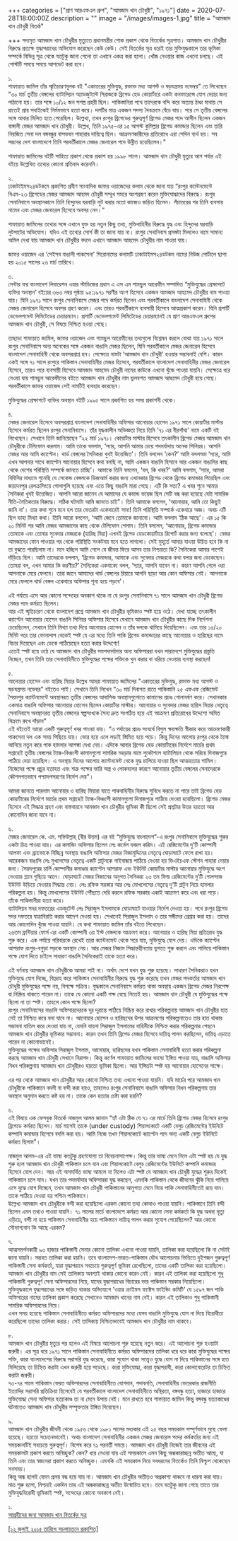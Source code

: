 +++
categories = ["প্রাণ আরএফএল গ্রুপ", "আমজাদ খান চৌধুরী", "১৯৭১"]
date = 2020-07-28T18:00:00Z
description = ""
image = "/images/images-1.jpg"
title = "আমজাদ খান চৌধুরী বিতর্ক"

+++
সদ্যমৃত আমজাদ খান চৌধুরীর মৃত্যুতে প্রধানমন্ত্রীর শোক প্রকাশ থেকে বিতর্কের সূত্রপাত। আমজাদ খান চৌধুরীর বিরুদ্ধে প্রত্যক্ষ যুদ্ধাপরাধের অভিযোগ করেছেন কেউ কেউ। সেই বিতর্কের সূত্র ধরেই তার মুক্তিযুদ্ধকালে তার ভূমিকা সম্পর্কে বিভিন্ন সূত্র থেকে যতটুকু জানা গেলো তা এখানে একত্র করা হলো। খোঁজ নেওয়ার কাজ এখনো চলছে। এই পোস্টটি সময়ে সময়ে আপডেট করা হবে।

১.  
শাফায়াত জামিল তাঁর স্মৃতিচারণমূলক বই "একাত্তরের মুক্তিযুদ্ধ, রক্তাক্ত মধ্য আগস্ট ও ষড়যন্ত্রময় নভেম্বর" তে লিখেছেন "৩০ মার্চ তৃতীয় বেঙ্গলের ব্যাটালিয়ন অ্যাডজুট্যান্ট সিরাজকে ব্রিগেড হেড কোয়ার্টারে একটা কনফারেন্সে যোগ দেয়ার জন্য পাঠানো হয়। তার সঙ্গে ১০/১২ জন সশস্ত্র প্রহরী ছিল। পাকিস্তানিরা পথে তাদেরকে বন্দি করে অত্যন্ত ঠাণ্ডা মাথায় সে রাতেই প্রায় সবাইকেই নির্মমভাবে হত্যা করে। দলটির মাত্র একজন সদস্য দৈবক্রমে বেঁচে যায়। পরে সে তৃতীয় বেঙ্গলের সঙ্গে আবার মিলিত হতে পেরেছিল। উল্লেখ্য, তখন রংপুর ব্রিগেডের গুরুত্বপূর্ণ ব্রিগেড মেজর পদে আসীন ছিলেন একজন বাঙ্গালী মেজর আমজাদ খান চৌধুরী। উল্লেখ, তিনি ১৯৭৫-এর ১৫ আগস্ট কুমিল্লার ব্রিগেড কমান্ডার ছিলেন এবং তারি নিয়জিত সেনা দল বঙ্গবন্ধুর বাসভবন পাহারার দায়িত্বে ছিল। আক্রমণকারীদের প্রতিরোধে এরা সেদিন ব্যর্থ হয়। সব সম্ভবের দেশ বাংলাদেশে তিনি পরবর্তীকালে মেজর জেনারেল পদে উন্নীত হয়েছিলেন।"

শাফায়াত জামিলের বইটি সাহিত্য প্রকাশ থেকে প্রকাশ হয় ১৯৯৮ সালে। আমজাদ খান চৌধুরী মৃত্যুর আগ পর্যন্ত এই বইয়ে উল্লেখিত তথ্যের কোনো প্রতিবাদ করেননি।

২.  
ঢাকাটাইমস২৪ডটকমে প্রকাশিত প্রবীণ সাংবাদিক জাফর ওয়াজেদের কলাম থেকে জানা যায় “রংপুর ক্যান্টনমেন্টে বিএম-২৩ ব্রিগেডের মেজর আমজাদ আহমদ চৌধুরী সম্মুখ সমরে অংশগ্রহণ করেন মুক্তিযোদ্ধাদের বিরুদ্ধে। রংপুর সেনানিবাসে অবস্থানকালে তিনি হিন্দুদের ঘরবাড়ি লুট করার মতো কাজেও জড়িত ছিলেন। পঁচাত্তরের পর তিনি ব্যবসায় নামেন এবং মেজর জেনারেল হিসেবে অবসর নেন।“

শাফায়াত জামিলের তথ্যের সঙ্গে এখানে যুক্ত হয় নতুন কিছু তথ্য, মুক্তিবাহিনীর বিরুদ্ধে যুদ্ধ এবং হিন্দুদের ঘরবাড়ি লুটপাটের অভিযোগ। যদিও এই তথ্যের সোর্স কী তা জানা যায় না। রংপুর সেনানিবাস প্রসঙ্গটা মিললেও নামে সামান্য অমিল দেখা যায় আমজাদ খান চৌধুরীর বদলে এখানে আমজাদ আহমেদ চৌধুরীর নাম পাওয়া যায়।

জাফর ওয়াজেদ এর ‘সেইসব বাঙালী পাকসেনা’ শিরোনামের কলামটি ঢাকাটাইমস২৪ডটকম নামের নিউজ পোর্টালে ছাপা হয় ২০১৫ সালের ২৬ মার্চ তারিখে।

৩.  
সেন্টার ফর বাংলাদেশ লিবারেশন ওয়ার স্টাডিজের প্রধান এ এস এম শামছুল আরেফীন সম্পাদিত “মুক্তিযুদ্ধের প্রেক্ষাপটে ব্যক্তির অবস্থান’ বইয়ের ৩৬৩ নম্বর পৃষ্ঠায় ৯৫:১৯৭১ সরণীর অংশ হিসেবে একজন আমজাদ আহমেদ চৌধুরীর নাম পাওয়া যায়। যিনি ১৯৭১ সালে রংপুর সেনানিবাসে মেজর পদে কর্মরত ছিলেন এবং পরবর্তীকালে বাংলাদেশ সেনাবাহিনী থেকে মেজর জেনারেল হিসেবে অবসর গ্রহণ করেন। এবং তারও পরবর্তীকালে ব্যবসায়ী হিসেবে আত্মপ্রকাশ করেন। যিনি প্রপার্টি ডেভেলপমেন্ট লিমিটেডের চেয়ারম্যান। প্রপার্টি ডেভেলপমেন্ট লিমিটেডের চেয়ারম্যানই যে প্রাণ আরএফএল গ্রুপের আমজাদ খান চৌধুরী, সে বিষয়ে নিশ্চিত হওয়া গেছে।

তাছাড়া শাফায়াত জামিল, জাফর ওয়াজেদ এবং শামছুল আরেফীনের তথ্যগুলো বিশ্লেষন করলে বোঝা যায় ১৯৭১ সালে রংপুর সেনানিবাসে অন্য অনেকের সঙ্গে একজন বাঙালি মেজর ছিলেন, যিনি পরবর্তীকালে মেজর জেনারেল হিসেবে বাংলাদেশ সেনাবাহিনী থেকে অবসরপ্রাপ্ত হন। সেক্ষেত্রে নামটা ‘আমজাদ খান চৌধুরী’ হওয়ার সম্ভাবনাই বেশি। কারন একই সঙ্গে ৭১ সালে রংপুরে পাকিস্তান সেনাবাহিনীর মেজর হিসেবে, পরবর্তীকালে বাংলাদেশ সেনাবাহিনীর মেজর জেনারেল হিসেবে, তারও পরে ব্যবসায়ী হিসেবে আমজাদ আহমেদ চৌধুরী নামের কাউকে এখনো খুঁজে পাওয়া যায়নি। সেক্ষেত্রে ধরে নেওয়া যায় শামছুল আরেফীনের বইতে আমজাদ খান চৌধুরীর নাম ভুলবশত আমজাদ আহমেদ চৌধুরী হয়ে গেছে। পরবর্তীকালে জাফর ওয়াজেদ সেই নামটিই ব্যবহার করেছেন।

মুক্তিযুদ্ধের প্রেক্ষাপটে ব্যক্তির অবস্থান বইটি ১৯৯৫ সালে প্রকাশিত হয় সময় প্রকাশনী থেকে।

৪.  
মেজর জেনারেল হিসেবে অবসরপ্রাপ্ত বাংলাদেশ সেনাবাহিনীর অফিসার আনোয়ার হোসেন ১৯৭১ সালে কোয়ার্টার মাস্টার হিসেবে কর্মরত ছিলেন রংপুর সেনানিবাসে। তাঁর যুদ্ধকালীন অভিজ্ঞতা নিয়ে তিনি ’৭১ এর বীরগাঁথা’ নামে একটি বই লিখেছেন। সেখানে তিনি জানিয়েছেন “২২ মার্চ ১৯৭১। কোয়ার্টার মাস্টার হিসেবে তৎকালীন ব্রিগেড মেজর আমজাদ খান চৌধুরীকে টেলিফোন করলাম। আমি তাকে বললাম, ‘স্যার, আপনি আমার চেয়ে পদমর্যাদায় অনেক সিনিয়র। আপনি মেজর আর আমি ক্যাপ্টেন। থার্ড বেঙ্গলের সৈনিকরা খুবই উত্তেজিত’। তিনি বললেন ‘কেন?’ আমি বললঅম ‘স্যার, আমি এখন আপনার সাথে ক্যাপ্টেন আনোয়ার হিসেবে কথা বলছি না, আমি একজন বাঙালি হিসাবে আর একজন বাঙালির কাছ থেকে দেশের পরিস্থিতি সম্পর্কে জানতে চাচ্ছি’। আমাকে তিনি বললেন, ‘বল, কি খবর?’ আমি বললাম, ‘স্যার, আমরা বিবিসির মাধ্যমে শুনেছি যে সেকেন্ড বেঙ্গলকে ডিজআর্ম করার জন্য এখানকার ব্রিগেড থেকে ব্রিগেড কমান্ডার গিয়েছিল এবং জয়দেবপুর রেলক্রসিংয়ে গোলাগুলি হয়েছে এবং এতে কিছু বাঙালি মারা গেছে। এটি কি সত্য? এ খবর শুনে আমার সৈনিকরা খুবই উত্তেজিত। আপনি আরো জানেন যে আমাদের যে কমান্ড ভয়েজ ছিল সেটি বন্ধ করা হয়েছে যেটা সামরিক নীতি-নৈতিকতার বিরুদ্ধে। সঠিক ঘটনাটা আমি জানতে চাই”। তিনি আমাকে বললেন, ‘আনোয়ার, আমি তো কিছুই জানি না’। তার কথা শুনে মনে হল তার ভেতরটা একেবারেই সাদা! তিনি পরিস্থিতি সম্পর্কে একেবারে অজ্ঞ। অথচ এটি ছিল ডাহা মিথ্যা কথা। তিনি আরো বললেন, ‘আমি জেনে তোমাকে জানাবো। আমি বললাম ‘ঠিক আছে’। এর ১৫ কি ২০ মিনিট পর আমি মেজর আমজাদের কাছ থেকে টেলিফোন পেলাম। তিনি বললেন, ‘আনোয়ার, ব্রিগেড কমান্ডার তোমাকে এবং তোমার সুবেদার মেজরকে (হারিছ মিয়া) এখনই ব্রিগেড হেডকোয়ার্টারে রিপোর্ট করার জন্য বলেছে’। মেজর আমজাদের ফোন পাওয়ার পর থেকে পরিস্থিতি সংকটময় মনে হতে লাগলো। সেই মুহূর্তে আমার যাওয়া উচিত হবে কি না তা বুঝতে পারছিলাম না। মনে হচ্ছিল আমি গেলে যে জীবন্ত ফিরে আসব তার নিশ্চয়তা কি? সৈনিকেরা আমার পাশেই দাঁড়িয়ে ছিল। আমি তাদেরকে বললাম, ‘ব্রিগেড কমান্ডার, আমাকে এবং সুবেদার মেজরকে কথা বলার জন্য ডেকেছেন। তোমরা বল, এখন আমার কি করণীয়?’ সৈনিকেরা একবাক্যে বলল, ‘স্যার, আপনি যাবেন না। কারণ আপনি গেলে ওরা আপনাকে মেরে ফেলবে। তারা জানে আমাদের থার্ড বেঙ্গলের রিয়ারে আপনি ছাড়া আর কোন অফিসার নেই। আপনাকে মেরে ফেললে থার্ড বেঙ্গল একেবারে অফিসার শূন্য হয়ে পড়বে’।

এই পর্যায়ে এসে আর কোনো সন্দেহের অবকাশ থাকে না যে রংপুর সেনানিবাসে ৭১ সালে আমজাদ খান চৌধুরী ব্রিগেড মেজর পদে কর্মরত ছিলেন।  
আর এই স্মৃতিচারণ থেকে বাংলাদেশ প্রশ্নে আমজাদ খান চৌধুরীর ভূমিকাও স্পষ্ট হয়ে ওঠে। দেখা যাচ্ছে তৎকালীন ক্যাপ্টেন আনোয়ার হোসেন বাঙালি সিনিয়র অফিসার হিসেবে যেখানে আমজাদ খান চৌধুরীর কাছে দিক নির্দেশনা চেয়েছিলেন, সেখানে তিনি মিথ্যা তথ্য দিয়ে আনোয়ার হোসেন ও তাঁর দলকে থামিয়ে দিয়েছিলেন। এবং তার ১৫/২০ মিনিট পরে তার ফোনালাপ থেকেই স্পষ্ট যে এর মধ্যে তিনি পাকি ব্রিগেড কমান্ডারের কাছে আনোয়ার ও হারিছের নামে বিচার দিয়েছেন এবং ডেকে পাঠিয়েছেন হত্যা করার উদ্দেশ্যে!  
এতেই স্পষ্ট হয়ে ওঠে যে আমজাদ খান চৌধুরীর সমপদমর্যাদার অন্য অফিসাররা যখন সারাদেশে মুক্তিযুদ্ধের প্রস্তুতি নিচ্ছেন, তখন তিনি তার সেনাবাহিনীতে মুক্তিযুদ্ধের পক্ষের শক্তিকে খুন করার বা ধরিয়ে দেওয়ার ব্যবস্থা করছেন!

৫.  
আনোয়ার হোসেন এবং হারিছ মিয়ার উল্লেখ আমরা শাফায়াত জামিলের "একাত্তরের মুক্তিযুদ্ধ, রক্তাক্ত মধ্য আগস্ট ও ষড়যন্ত্রময় নভেম্বর" বইতেও পাই। সেখানে তিনি লিখেন “৩০ মার্চ দিবাগত রাতে পাকিস্তানি ২৫ এফএফ রেজিমেন্ট সৈয়দপুর ক্যান্টনমেন্টে অবস্থানরত তৃতীয় বেঙ্গলের আবাসিক অবস্থানগুলোতে কামানের প্রচণ্ড গোলাবর্ষণ করে। সেখানকার একমাত্র বাঙালি অফিসার আনোয়ার হোসেন ছিলেন কোয়ার্টার মাস্টার। আনোয়ার ও সুবেদার মেজর হারিস মিয়ার নেতৃত্বে সেনানিবাসে অবস্থানরত তৃতীয় বেঙ্গলের স্বল্পসংখ্যক সৈন্য দ্রুত সংগঠিত হয়ে এই আক্রমণ প্রতিরোধের উদ্দেশ্যে অমিত বিক্রমে রুখে দাঁড়ান”  
এই বইতেই আরো একটি গুরুত্বপূর্ণ খবর পাওয়া যায়। “এ পর্যায়ের প্রচণ্ড সংঘর্ষে বিপুল ক্ষয়ক্ষতি স্বীকার করে আক্রমণকারী পাকসেনা দল এক সময় পিছিয়ে যায়। ভোর হয়ে এলে লড়াই স্তিমিত হয়ে পড়ে। কিন্তু দিনের আলোয় রংপুর থেকে ট্যাঙ্ক আনিয়ে নতুন করে পাক হামলার আশঙ্কা দেখা দেয়। এদিকে আবার ব্রিগেড হেড কোয়ার্টারের নির্দেশে মার্চের প্রথম সপ্তাহেই তৃতীয় বেঙ্গলের ট্যাঙ্ক-বিধ্বংসী কামানগুলো সামরিক মহড়ার নামে সুকৌশলে ব্যাটালিয়ন থেকে সরিয়ে দিনাজপুরে পাঠিয়ে দেয়া হয়েছিল। এ অবস্থায় দিনের আলোয় ক্যান্টনমেন্ট থেকে যুদ্ধ চালিয়ে যাওয়া ছিল আত্মহত্যার শামিল। নিজেদের পক্ষে প্রচুর হতাহত এবং শত্রু পক্ষের ভারি অস্ত্র ও লোকবলের কারণে আনোয়ার তৃতীয় বেঙ্গলের সেনাদেরকে কৌশলগতভাবে পশ্চাদপসরণের নির্দেশ দেয়”।

আমরা জানতে পারলাম আনোয়ার ও হারিছ মিয়ারা যাতে পাকবাহিনীর বিরুদ্ধে সুবিধে করতে না পারে তাই ব্রিগেড হেড কোয়ার্টারের নির্দেশে মার্চের প্রথম সপ্তাহেই ট্যাঙ্ক-বিধ্বংসী কামানগুলো দিনাজপুরে পাঠিয়ে দেওয়া হয়েছিলো। ব্রিগেড মেজর হিসেবে এই সিদ্ধান্ত গ্রহণ এবং বাস্তবায়নে আমজাদ খান চৌধুরীর ভূমিকা কী ছিলো সেই প্রশ্নটার উত্তর হয়তো আর কোনোদিন জানা যাবে না।

৬.  
মেজর জেনারেল কে. এম. সফিউল্লাহ্ (বীর উত্তম) এর বই “মুক্তিযুদ্ধে বাংলাদেশ”-এ রংপুর সেনানিবাসে মুক্তিযুদ্ধের শুরুর একটা চিত্র পাওয়া যায়। এর কমান্ডিং অফিসার ছিলেন লেঃ কর্নেল ফজল করিম। এই রেজিমেন্টের দু’টি কোম্পানী আলফা এবং ব্র্যাভোকে বিচ্ছিন্ন অবস্থায় বাঙালি অফিসার মেজর নিজামুদ্দিনের নেতৃত্বে ঘোড়াঘাটে ফেলে রাখা হয়। আরেকজন বাঙালি লেঃ মুখলেসের নেতৃত্বে একটি প্লাটুনকে গাইবান্ধায় পাঠিয়ে দেওয়া হয় ভিএইচএফ স্টেশন পাহারা দেয়ার জন্য। সৈয়দপুরের চার্লি কোম্পানীর কমাণ্ডার ক্যাপ্টেন আশরাফ এবং ইউনিট কোয়ার্টার মাস্টার আনোয়ার মুক্তিযুদ্ধে অংশ নেওয়ার প্ল্যান গুছিয়ে আনে। ঘোড়াঘাটে মেজর নিজামের অনুগত সৈনিকরা ২৩ তম ফিল্ড রেজিমেন্টের দু’টি গোলন্দাজ ইউনিট উড়িয়ে দেওয়ার সিদ্ধান্ত নেয়। লেঃ রফিক সরকার আর লেঃ মোখলেসের নেতৃত্বে দু’টি প্লাটুন নিয়ে হামলার পরিকল্পনা হয়। কিন্তু মোখলেসের ইউনিট পৌঁছতে দেরি করলে রফিক সরকার একাই আক্রমণ করে এবং ধরা পড়ে। তাঁকে পাকিস্তানীরা হত্যা করে।  
ব্যাটালিয়ন সদর দফতরের এডজুটেন্ট লেঃ সিরাজুল ইসলামকে ঘোড়াঘাটে যাওয়ার নির্দেশ দেওয়া হয়। পথে রংপুর ব্রিগেড সদর দফতরে যাত্রাবিরতি করার আদেশ দেওয়া হয়। সেখানেই সিরাজুল ইসলাম ও তার সঙ্গীদের গ্রেপ্তার করা হয়। তাদের আর কোনোদিন খুঁজে পাওয়া যায়নি। যে কথা শাফায়াত জামিল তাঁর বইতে লিখেছেন।  
২৬তম ফ্রন্টিয়ার ফোর্স এর একটি কোম্পানী ৩য় ইস্ট বেঙ্গলকে আক্রমণ করে। আনোয়ার ও হারিছ মিয়া প্রতিরোধ যুদ্ধ শুরু করে। এক পর্যায়ে পরিবারকে রেখেই তারা ক্যান্টনমেন্ট থেকে সরে যায়, মুক্তিযুদ্ধে যোগ দেয়। ওদিকে ক্যাপ্টেন আশরাফ রংপুর-বগুড়া সড়কে অবস্থান নেয়। আর মেজর নিজাম সিদ্ধান্তহীনতায় ভুগতে শুরু করলে এবং পালিয়ে পাকিস্তান পক্ষে যোগ দিতে চাইলে সাধারণ বাঙালি সৈনিকেরাই তাকে হত্যা করে।

এই বর্ণনায় আমজাদ খান চৌধুরীকে আমরা পাই না। অর্থাৎ দেশে যখন যুদ্ধ শুরু হয়েছে। সাধারণ সৈনিকরাও যখন মুক্তিযুদ্ধে যোগ দিচ্ছে, বিদ্রোহ করে পাকিস্তান সেনাবাহিনীর বিরুদ্ধে যুদ্ধ শুরু করেছে তখন মেজর পদকর্তার আমজাদ খান চৌধুরী মুক্তিযুদ্ধের পক্ষে নয়, বিপক্ষে সক্রিয়। যুদ্ধকালে সেনানিবাসে কর্মরত থাকা অবস্থায় একজন ব্রিগেড মেজর নিরপেক্ষ বা নিষ্ক্রিয় থাকতে পারেন না। তাকে যে কোনো একটি পক্ষ বেছে নিতেই হয়। আমজাদ খান চৌধুরী যে মুক্তিযুদ্ধের পক্ষে ছিলো না তা স্পষ্ট। তাহলে কোন পক্ষে ছিলো?  
রংপুর সেনানিবাসের বাঙালি অফিসারদেরকে দূর দূরান্তে পাঠিয়ে নিষ্ক্রিয় করে রাখার পরিকল্পনায় আমজাদ খান চৌধুরীর হাত নেই তা নিশ্চিত করে বলা যাবে না। আনোয়ার হোসেন ও হারিছদের উপর আক্রমণের পরিকল্পনাতেও তার হাত থাকার সম্ভাবনা বাতিল করে দেওয়া যায় না, যেমনি যায়না সিরাজুল ইসলামের বাহিনীকে নিশ্চিহ্ন করার পরিকল্পনার পেছনে আমজাদ খান চৌধুরীর ভূমিকার সম্ভাবনা। কারন তখন তিনি ব্রিগেড মেজর হিসেবে দায়িত্ব পালন করছিলেন, দায়িত্ব এড়াতে পারেন না কোনোভাবেই।  
মুক্তিযুদ্ধের পক্ষের অফিসার সিরাজুল ইসলাম, আনোয়ার, হারিছদের যখন পাকিস্তান সেনাবাহিনী হত্যা করার পরিকল্পনা করছে আমজাদ খান চৌধুরী সেখানে নিরাপদ। কিন্তু কর্ণেল শাফায়াত জামিলের ভাষ্যে ইঙ্গিত পাওয়া যায়, বাঙালি অফিসার নিধন পরিকল্পনায় আমজাদ খান চৌধুরীরও হয়তো ভূমিকা ছিলো। আর ইঙ্গিতটা স্পষ্ট হয় আনোয়ার হোসেনের সাক্ষে।

এর পর থেকে আমজাদ খান চৌধুরীর আর কোনো নিশ্চিত তথ্য এখনো পাওয়া যায়নি। যদি মার্চের পরে আমজাদ খান চৌধুরীকে পাকিস্তানে বদলী বা বন্দী করা হয়ও, তাহলেও রংপুর সেনানিবাসে বাঙালি অফিসার নিধন পরিকল্পনায় তার অবস্থান অনুমান করতে কষ্ট হয় না। তাকে কেন হত্যার চেষ্টা করা হয়নি?

৬.  
এই বিষয়ে এক ফেসবুক বিতর্কে নাজমুল আলম জানান “হ্যাঁ এটা ঠিক যে ৭১ এর মার্চে তিনি ব্রিগেড মেজর হিসেবে রংপুর ব্রিগেডে কর্মরত ছিলেন। মার্চ মাসেই তাকে (under custody) শিয়ালকোটে একটি বেলুচ রেজিমেন্টের ইউনিটে কম্পানি কমান্ডার হিসেবে বদলি করা হয়। আমি নিজে তখন শিয়ালকোটে ক্যাপ্টেন পদে অন্য একটি বেলুচ ইউনিটে কর্মরত ছিলাম”।

নাজমুল আলম-এর এই ভাষ্য কতটুকু গ্রহণযোগ্য তা বিবেচনাসাপেক্ষ। কিন্তু তার ভাষ্য মেনে নিলে এটা স্পষ্ট হয় যে যুদ্ধ শুরু হলে আমজাদ খান চৌধুরী পাকিস্তান চলে যান এবং শিয়ালকোটে বেলুচ রেজিমেন্টের ইউনিটে কম্পানি কমান্ডার হিসেবে যোগ দেন। আর এই অসমর্থিত ভাষ্য আমলে না নিলেও এটা স্পষ্ট যে আমজাদ খান চৌধুরী যুদ্ধের শুরুর দিকেই পাকিস্তানে চলে যান। যখন তার পদমর্যাদার অফিসাররা যুদ্ধ করছেন, এমনকি পাকিস্তান থেকে জীবনের ঝুঁকি নিয়ে পালিয়ে এসে যুদ্ধে যোগ দিচ্ছেন, তখন আমজাদ খান চৌধুরী পাকিস্তানের আনুগত্য মেনে নিয়ে পাকি সেনাবাহিনীতেই রয়ে যান। তাকে পাঠিয়ে দেওয়া হয় পশ্চিম পাকিস্তানে।  
উল্লেখ্য আমজাদ খান চৌধুরীকে বন্দী করা হয়েছিলো এরকম কোনো তথ্য কোথাও পাওয়া যায়নি। পাকিস্তানে তিনি বন্দী ছিলেন এমন তথ্যও পাওয়া যায়নি। ৭১ সালের মার্চে বাংলাদেশে কর্মরত আর কোনো সেনা কর্মকর্তা কি যুদ্ধ অথবা মৃত্যু এড়িয়ে, বন্দী না হয়ে পাকিস্তান সেনাবাহিনীর হয়ে পাকিস্তানে দায়িত্ব পালন করার সুযোগ পেয়েছিলেন? আর কোনো সৌভাগ্যবান কি আছে এরকম?

৭.  
আত্মসমর্পনকারী ৯৩ হাজার পাকিস্তানী সেনার কোনো তালিকা এখনো পাওয়া যায়নি, তালিকা করা হয়েছিলো কি না সেটাই জানা যায়নি। সম্ভবত তালিকা করা হয়নি। তবে বাংলাদেশ-ভারত-পাকিস্তান যৌথ আলোচনার ভিত্তিতে দুইশজন গুরুত্বপূর্ণ পাকিস্তানী সেনা কর্মকর্তা, যারা যুদ্ধাপরাধে সবচেয়ে গুরুত্বপূর্ণ ভূমিকা রেখেছিলো, তাদের একটি তালিকা করা হয়েছিলো। আমজাদ খান চৌধুরীর নাম সেই তালিকায় অবশ্যই থাকার কোনো কারন নেই। কারন এই তালিকা করা হয়েছিলো শুধু পাকিস্তানী গুরুত্বপূর্ণ সেনা অফিসারদের নিয়ে, যাদের যুদ্ধাপরাধের বিচারের ভার পাকিস্তান সরকার নিয়েছিলো।  
মুক্তিযুদ্ধকালে যুদ্ধাপরাধের সঙ্গে জড়িত থাকার অভিযোগে 'ওয়ার ক্রাইমস ফ্যাক্টস ফাইন্ডিং কমিটি' যে ১৫৯৭ জন পাকি অফিসারের নামের তালিকা প্রকাশ করেছে সেখানেও আমজাদ খানের নাম নেই। কারন এই তালিকাও শুধু পাকিস্তানী সামরিক অফিসারদের নিয়ে।  
এখন সময় হয়েছে পাকিস্তান সেনাবাহিনীতে কর্মরত অফিসারদের মধ্যে যেসব বাঙালি মুক্তিযুদ্ধে যোগ না দিয়ে বিরোধীতা করেছিলো তাদের তালিকা করার। সেই তালিকায় নিশ্চিতভাবেই আমজাদ খান চৌধুরীর নাম থাকবে।

৮.  
আমজাদ খান চৌধুরীর মৃত্যুর পর হলেও এই বিষয়ে আলোচনা শুরু হয়েছে নতুন করে। এই আলোচনা শুরু হওয়াটা জরুরী। এর সূত্র ধরে ১৯৭১ সালে পাকিস্তান সেনাবাহিনীতে কর্মরত অফিসারদের তালিকা ধরে ধরে কারা মুক্তিযুদ্ধের পক্ষের শক্তি, কারা বাংলাদেশের বিরুদ্ধে সরাসরি যুদ্ধ করেছে, কারা সুযোগ থাকা সত্ত্বেও যুদ্ধে যোগ না দিয়ে পাকিস্তানের সঙ্গে হাত মিলিয়েছে তা চিহ্নিত করাটা এখন জরুরী হয়ে পড়েছে। কারা মুক্তিযোদ্ধা, কারা যুদ্ধাপরাধী, কারা কোলাবোরেটর তা চিহ্নিত করাটা জরুরী।  
৭৩-৭৪ সালে পাকিস্তান ফেরত অফিসারদের সেনাবাহিনীতে যোগদান, পদাবনতি, সেনাবাহিনীর ভেতরকার রাজনীতি ইত্যাদির সরাসরি প্রতিক্রিয়া হিসেবেই যে পরবর্তীকালে বাংলাদেশ সেনাবাহিনীতে অস্থিরতা, বঙ্গবন্ধু হত্যা, হাজারে হাজারে মুক্তিযোদ্ধা সেনা অফিসার হত্যাকাণ্ড তা না মেনে উপায় নেই। মনে রাখতে হবে শাফায়াত জামিল কিন্তু বঙ্গবন্ধু হত্যাকাণ্ডের ঘটনাতেও আমজাদ খান চৌধুরীর সম্পৃক্ততার ইঙ্গিত দিয়েছেন।

৯.  
আমজাদ খান চৌধুরীর জীবনী থেকে ১৯৫৬ থেকে ১৯৮১ সালের মধ্যকার এই ২৫ বছর সময়কাল সম্পূর্ণভাবে মুছে ফেলা হয়েছে। হয়তো সচেতনভাবেই। অথচ বাংলাদেশ সেনাবাহিনীর একজন মেজর জেনারেল পদের কর্মকর্তার জন্য এই সময়কালটিই সবচেয়ে গুরুত্বপূর্ণ। বিশেষ করে ৭১ পরবর্তী সময়ে। আমজাদ খান চৌধুরী নিজেই তার জীবনের এই সময়কালটা প্রকাশ করতে অনিচ্ছুক? কেন? ধরে নেওয়া যায় এই সময়কালে এমন কিছু অন্ধকারাচ্ছন্ন অতীত আছে, যা তিনি এবং তার স্বজনেরা প্রকাশ করতে অনিচ্ছুক। এমনকি এই সময়কাল নিয়ে সবধরনের বিতর্কেও তিনি নিশ্চুপ থেকেছেন সবসময়।  
কিন্তু অন্ধ হলেই যেমন প্রলয় বন্ধ হয়ে যায় না। আমজাদ খান চৌধুরীর অতীতও অপ্রকাশ্য থাকবে না ধারনা করা যায়। মাত্র শুরু হলো, নিশ্চয়ই একদিন তার এই অন্ধকারাচ্ছন্ন অতীত উন্মোচিত হবে। তবে যতটুকু জানা গেছে তাতে তার মুক্তিযুদ্ধবিরোধী ভূমিকাই স্পষ্ট, সন্দেহের কোনো অবকাশ নেই।

১.  
[আগ্রহীদের জন্য আমজাদ খান বিতর্কের সূত্র](http://www.sachalayatan.com/yhoque/54727)

[\[১২ জুলাই ২০১৫ তারিখে সচলায়তনে প্রকাশিত\]](http://www.sachalayatan.com/nazrul_islam/54742)